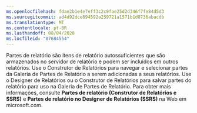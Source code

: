 ```yaml
---
ms.openlocfilehash: fdae2b1e4e7eff3c2c9fae25d2d346f7fe84d5d3
ms.sourcegitcommit: ad4d92dce894592a259721a1571b1d8736abacdb
ms.translationtype: MT
ms.contentlocale: pt-BR
ms.lasthandoff: 08/04/2020
ms.locfileid: "87684554"
---
```

  Partes de relatório são itens de relatório autossuficientes que são armazenados no servidor de relatório e podem ser incluídos em outros relatórios. Use o Construtor de Relatórios para navegar e selecionar partes da Galeria de Partes de Relatório a serem adicionadas a seus relatórios. Use o Designer de Relatórios ou o Construtor de Relatórios para salvar partes do relatório para uso na Galeria de Partes de Relatório. Para obter mais informações, consulte **Partes de relatório (Construtor de Relatórios e SSRS)** e **Partes de relatório no Designer de Relatórios (SSRS)** na Web em microsoft.com.
   